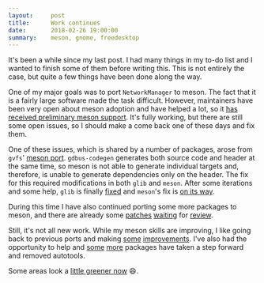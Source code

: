 ```yaml
---
layout:     post
title:      Work continues
date:       2018-02-26 19:00:00
summary:    meson, gnome, freedesktop
---
```


It's been a while since my last post. I had many things in my to-do
list  and I wanted to finish some of them before writing this. This
is not entirely the case, but quite a few things have been done
along the way.

One of my major goals was to port `NetworkManager` to meson. The
fact that it is a fairly large software made the task difficult.
However, maintainers have been very open about meson adoption and
have helped a lot, so it [has received preliminary meson
support](https://mail.gnome.org/archives/networkmanager-list/2017-December/msg00041.html).
It's fully working, but there are still some open issues, so I should
make a come back one of these days and fix them.

One of these issues, which is shared by a number of packages, arose
from `gvfs`' [meson port](https://bugzilla.gnome.org/show_bug.cgi?id=789877#c16).
`gdbus-codegen` generates both source code and header at the same
time, so meson is not able to generate individual targets and,
therefore, is unable to generate dependencies only on the header.
The fix for this required modifications in both `glib` and `meson`.
After some iterations and some help, `glib` is finally [fixed](https://bugzilla.gnome.org/show_bug.cgi?id=791015)
and `meson`'s fix is [on its way](https://github.com/mesonbuild/meson/pull/2930).

During this time I have also continued porting some more packages to
meson, and there are already some [patches](https://bugs.freedesktop.org/show_bug.cgi?id=104273)
[waiting](https://bugzilla.gnome.org/show_bug.cgi?id=793087) for
[review](https://bugs.freedesktop.org/show_bug.cgi?id=105209).

Still, it's not all new work. While my meson skills are improving,
I like going back to previous ports and making [some](https://bugzilla.gnome.org/show_bug.cgi?id=793627)
[improvements](https://bugzilla.gnome.org/show_bug.cgi?id=793719).
I've also had the opportunity to help and [some](https://bugzilla.gnome.org/show_bug.cgi?id=791421)
[more](https://bugzilla.gnome.org/show_bug.cgi?id=792699) packages
have taken a step forward and removed autotools.

Some areas look a [little greener now](https://wiki.gnome.org/Initiatives/GnomeGoals/MesonPorting)
:smile:.
